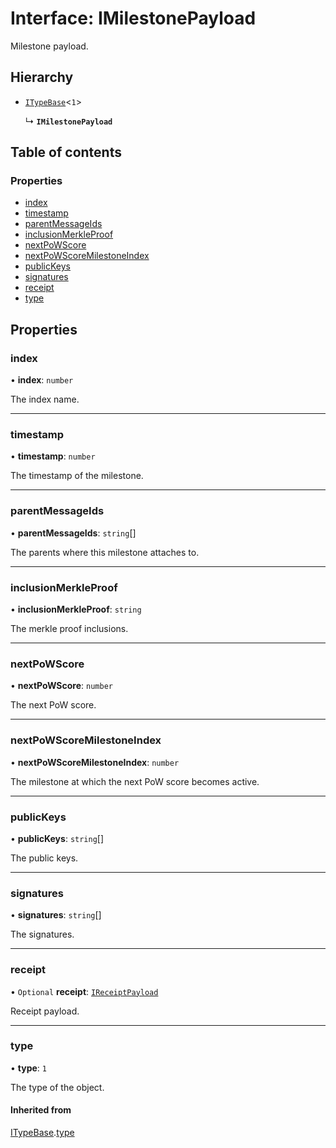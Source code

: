 # Interface: IMilestonePayload

Milestone payload.

## Hierarchy

- [`ITypeBase`](ITypeBase.md)<``1``\>

  ↳ **`IMilestonePayload`**

## Table of contents

### Properties

- [index](IMilestonePayload.md#index)
- [timestamp](IMilestonePayload.md#timestamp)
- [parentMessageIds](IMilestonePayload.md#parentmessageids)
- [inclusionMerkleProof](IMilestonePayload.md#inclusionmerkleproof)
- [nextPoWScore](IMilestonePayload.md#nextpowscore)
- [nextPoWScoreMilestoneIndex](IMilestonePayload.md#nextpowscoremilestoneindex)
- [publicKeys](IMilestonePayload.md#publickeys)
- [signatures](IMilestonePayload.md#signatures)
- [receipt](IMilestonePayload.md#receipt)
- [type](IMilestonePayload.md#type)

## Properties

### index

• **index**: `number`

The index name.

___

### timestamp

• **timestamp**: `number`

The timestamp of the milestone.

___

### parentMessageIds

• **parentMessageIds**: `string`[]

The parents where this milestone attaches to.

___

### inclusionMerkleProof

• **inclusionMerkleProof**: `string`

The merkle proof inclusions.

___

### nextPoWScore

• **nextPoWScore**: `number`

The next PoW score.

___

### nextPoWScoreMilestoneIndex

• **nextPoWScoreMilestoneIndex**: `number`

The milestone at which the next PoW score becomes active.

___

### publicKeys

• **publicKeys**: `string`[]

The public keys.

___

### signatures

• **signatures**: `string`[]

The signatures.

___

### receipt

• `Optional` **receipt**: [`IReceiptPayload`](IReceiptPayload.md)

Receipt payload.

___

### type

• **type**: ``1``

The type of the object.

#### Inherited from

[ITypeBase](ITypeBase.md).[type](ITypeBase.md#type)

